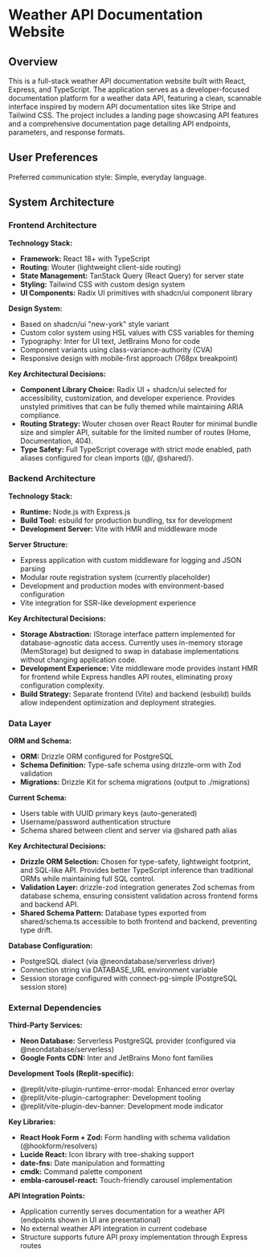 # Weather API Documentation Website

## Overview

This is a full-stack weather API documentation website built with React, Express, and TypeScript. The application serves as a developer-focused documentation platform for a weather data API, featuring a clean, scannable interface inspired by modern API documentation sites like Stripe and Tailwind CSS. The project includes a landing page showcasing API features and a comprehensive documentation page detailing API endpoints, parameters, and response formats.

## User Preferences

Preferred communication style: Simple, everyday language.

## System Architecture

### Frontend Architecture

**Technology Stack:**
- **Framework:** React 18+ with TypeScript
- **Routing:** Wouter (lightweight client-side routing)
- **State Management:** TanStack Query (React Query) for server state
- **Styling:** Tailwind CSS with custom design system
- **UI Components:** Radix UI primitives with shadcn/ui component library

**Design System:**
- Based on shadcn/ui "new-york" style variant
- Custom color system using HSL values with CSS variables for theming
- Typography: Inter for UI text, JetBrains Mono for code
- Component variants using class-variance-authority (CVA)
- Responsive design with mobile-first approach (768px breakpoint)

**Key Architectural Decisions:**
- **Component Library Choice:** Radix UI + shadcn/ui selected for accessibility, customization, and developer experience. Provides unstyled primitives that can be fully themed while maintaining ARIA compliance.
- **Routing Strategy:** Wouter chosen over React Router for minimal bundle size and simpler API, suitable for the limited number of routes (Home, Documentation, 404).
- **Type Safety:** Full TypeScript coverage with strict mode enabled, path aliases configured for clean imports (@/, @shared/).

### Backend Architecture

**Technology Stack:**
- **Runtime:** Node.js with Express.js
- **Build Tool:** esbuild for production bundling, tsx for development
- **Development Server:** Vite with HMR and middleware mode

**Server Structure:**
- Express application with custom middleware for logging and JSON parsing
- Modular route registration system (currently placeholder)
- Development and production modes with environment-based configuration
- Vite integration for SSR-like development experience

**Key Architectural Decisions:**
- **Storage Abstraction:** IStorage interface pattern implemented for database-agnostic data access. Currently uses in-memory storage (MemStorage) but designed to swap in database implementations without changing application code.
- **Development Experience:** Vite middleware mode provides instant HMR for frontend while Express handles API routes, eliminating proxy configuration complexity.
- **Build Strategy:** Separate frontend (Vite) and backend (esbuild) builds allow independent optimization and deployment strategies.

### Data Layer

**ORM and Schema:**
- **ORM:** Drizzle ORM configured for PostgreSQL
- **Schema Definition:** Type-safe schema using drizzle-orm with Zod validation
- **Migrations:** Drizzle Kit for schema migrations (output to ./migrations)

**Current Schema:**
- Users table with UUID primary keys (auto-generated)
- Username/password authentication structure
- Schema shared between client and server via @shared path alias

**Key Architectural Decisions:**
- **Drizzle ORM Selection:** Chosen for type-safety, lightweight footprint, and SQL-like API. Provides better TypeScript inference than traditional ORMs while maintaining full SQL control.
- **Validation Layer:** drizzle-zod integration generates Zod schemas from database schema, ensuring consistent validation across frontend forms and backend API.
- **Shared Schema Pattern:** Database types exported from shared/schema.ts accessible to both frontend and backend, preventing type drift.

**Database Configuration:**
- PostgreSQL dialect (via @neondatabase/serverless driver)
- Connection string via DATABASE_URL environment variable
- Session storage configured with connect-pg-simple (PostgreSQL session store)

### External Dependencies

**Third-Party Services:**
- **Neon Database:** Serverless PostgreSQL provider (configured via @neondatabase/serverless)
- **Google Fonts CDN:** Inter and JetBrains Mono font families

**Development Tools (Replit-specific):**
- @replit/vite-plugin-runtime-error-modal: Enhanced error overlay
- @replit/vite-plugin-cartographer: Development tooling
- @replit/vite-plugin-dev-banner: Development mode indicator

**Key Libraries:**
- **React Hook Form + Zod:** Form handling with schema validation (@hookform/resolvers)
- **Lucide React:** Icon library with tree-shaking support
- **date-fns:** Date manipulation and formatting
- **cmdk:** Command palette component
- **embla-carousel-react:** Touch-friendly carousel implementation

**API Integration Points:**
- Application currently serves documentation for a weather API (endpoints shown in UI are presentational)
- No external weather API integration in current codebase
- Structure supports future API proxy implementation through Express routes